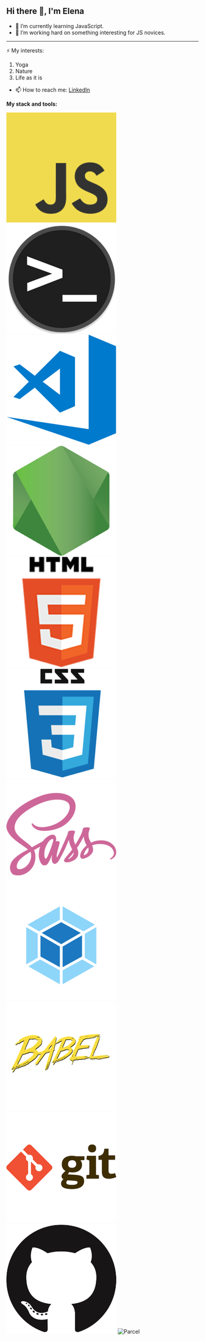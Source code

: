 ## Hi there 👋, I'm Elena

- 🌱 I’m currently learning JavaScript.
- 🔭 I’m working hard on something interesting for JS novices.

---

⚡ My interests:

1. Yoga
2. Nature
3. Life as it is

- 📫 How to reach me: [LinkedIn](https://www.linkedin.com/in/elena-alisova-a03b1a1aa/)

**My stack and tools:**

![JavaScript](https://raw.githubusercontent.com/github/explore/80688e429a7d4ef2fca1e82350fe8e3517d3494d/topics/javascript/javascript.png)
![Terminal](https://raw.githubusercontent.com/github/explore/80688e429a7d4ef2fca1e82350fe8e3517d3494d/topics/terminal/terminal.png)
![VS Code](https://raw.githubusercontent.com/github/explore/80688e429a7d4ef2fca1e82350fe8e3517d3494d/topics/visual-studio-code/visual-studio-code.png)
![NodeJS](https://raw.githubusercontent.com/github/explore/80688e429a7d4ef2fca1e82350fe8e3517d3494d/topics/nodejs/nodejs.png)
![HTML](https://raw.githubusercontent.com/github/explore/80688e429a7d4ef2fca1e82350fe8e3517d3494d/topics/html/html.png)
![CSS](https://raw.githubusercontent.com/github/explore/80688e429a7d4ef2fca1e82350fe8e3517d3494d/topics/css/css.png)
![Sass](https://raw.githubusercontent.com/github/explore/80688e429a7d4ef2fca1e82350fe8e3517d3494d/topics/sass/sass.png)
![Webpack](https://raw.githubusercontent.com/github/explore/80688e429a7d4ef2fca1e82350fe8e3517d3494d/topics/webpack/webpack.png)
![Babel](https://raw.githubusercontent.com/github/explore/80688e429a7d4ef2fca1e82350fe8e3517d3494d/topics/babel/babel.png)
![Git](https://raw.githubusercontent.com/github/explore/80688e429a7d4ef2fca1e82350fe8e3517d3494d/topics/git/git.png)
![GitHub](https://raw.githubusercontent.com/github/explore/78df643247d429f6cc873026c0622819ad797942/topics/github/github.png)
![Parcel](https://iconscout.com/icon/parcel-2527851)
